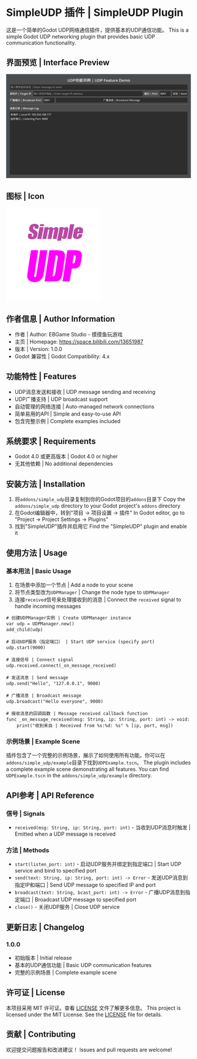 # SimpleUDP 插件 | SimpleUDP Plugin

这是一个简单的Godot UDP网络通信插件，提供基本的UDP通信功能。
This is a simple Godot UDP networking plugin that provides basic UDP communication functionality.

## 界面预览 | Interface Preview
![Example Screenshot](https://raw.githubusercontent.com/KGTyrael/Godot-Simple-UDP/main/screenshots/example.png)

## 图标 | Icon
![Plugin Icon](https://raw.githubusercontent.com/KGTyrael/Godot-Simple-UDP/main/screenshots/icon.png)

## 作者信息 | Author Information
- 作者 | Author: EBGame Studio - 摸摸鱼玩游戏
- 主页 | Homepage: https://space.bilibili.com/13651987
- 版本 | Version: 1.0.0
- Godot 兼容性 | Godot Compatibility: 4.x

## 功能特性 | Features

- UDP消息发送和接收 | UDP message sending and receiving
- UDP广播支持 | UDP broadcast support
- 自动管理的网络连接 | Auto-managed network connections
- 简单易用的API | Simple and easy-to-use API
- 包含完整示例 | Complete examples included

## 系统要求 | Requirements

- Godot 4.0 或更高版本 | Godot 4.0 or higher
- 无其他依赖 | No additional dependencies

## 安装方法 | Installation

1. 将`addons/simple_udp`目录复制到你的Godot项目的`addons`目录下
   Copy the `addons/simple_udp` directory to your Godot project's `addons` directory
2. 在Godot编辑器中，转到"项目 -> 项目设置 -> 插件"
   In Godot editor, go to "Project -> Project Settings -> Plugins"
3. 找到"SimpleUDP"插件并启用它
   Find the "SimpleUDP" plugin and enable it

## 使用方法 | Usage

### 基本用法 | Basic Usage

1. 在场景中添加一个节点 | Add a node to your scene
2. 将节点类型改为`UDPManager` | Change the node type to `UDPManager`
3. 连接`received`信号来处理接收到的消息 | Connect the `received` signal to handle incoming messages

```gdscript
# 创建UDPManager实例 | Create UDPManager instance
var udp = UDPManager.new()
add_child(udp)

# 启动UDP服务（指定端口） | Start UDP service (specify port)
udp.start(9000)

# 连接信号 | Connect signal
udp.received.connect(_on_message_received)

# 发送消息 | Send message
udp.send("Hello", "127.0.0.1", 9000)

# 广播消息 | Broadcast message
udp.broadcast("Hello everyone", 9000)

# 接收消息的回调函数 | Message received callback function
func _on_message_received(msg: String, ip: String, port: int) -> void:
	print("收到来自 | Received from %s:%d: %s" % [ip, port, msg])
```

### 示例场景 | Example Scene

插件包含了一个完整的示例场景，展示了如何使用所有功能。你可以在`addons/simple_udp/example`目录下找到`UDPExample.tscn`。
The plugin includes a complete example scene demonstrating all features. You can find `UDPExample.tscn` in the `addons/simple_udp/example` directory.

## API参考 | API Reference

### 信号 | Signals

- `received(msg: String, ip: String, port: int)` - 当收到UDP消息时触发 | Emitted when a UDP message is received

### 方法 | Methods

- `start(listen_port: int)` - 启动UDP服务并绑定到指定端口 | Start UDP service and bind to specified port
- `send(text: String, ip: String, port: int) -> Error` - 发送UDP消息到指定IP和端口 | Send UDP message to specified IP and port
- `broadcast(text: String, bcast_port: int) -> Error` - 广播UDP消息到指定端口 | Broadcast UDP message to specified port
- `close()` - 关闭UDP服务 | Close UDP service

## 更新日志 | Changelog

### 1.0.0
- 初始版本 | Initial release
- 基本的UDP通信功能 | Basic UDP communication features
- 完整的示例场景 | Complete example scene

## 许可证 | License

本项目采用 MIT 许可证。查看 [LICENSE](LICENSE) 文件了解更多信息。
This project is licensed under the MIT License. See the [LICENSE](LICENSE) file for details.

## 贡献 | Contributing

欢迎提交问题报告和改进建议！
Issues and pull requests are welcome!
